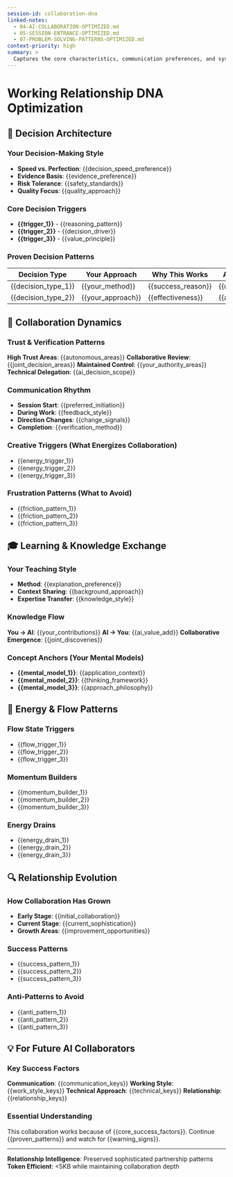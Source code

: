 ```yaml
---
session-id: collaboration-dna
linked-notes:
  - 04-AI-COLLABORATION-OPTIMIZED.md
  - 05-SESSION-ENTRANCE-OPTIMIZED.md
  - 07-PROBLEM-SOLVING-PATTERNS-OPTIMIZED.md
context-priority: high
summary: >
  Captures the core characteristics, communication preferences, and systematic approach that define the unique working relationship between human and AI, enabling more intelligent and personalized collaboration.
---
```


# Working Relationship DNA Optimization

<!-- AI CUSTOMIZATION TRIGGER: Capture deeper patterns and decision-making dynamics through interview about collaboration style, decision patterns, and working preferences. Establish sophisticated AI partnership foundation. -->

## 🧠 **Decision Architecture**

### **Your Decision-Making Style**
- **Speed vs. Perfection**: {{decision_speed_preference}}
- **Evidence Basis**: {{evidence_preference}}
- **Risk Tolerance**: {{safety_standards}}
- **Quality Focus**: {{quality_approach}}

### **Core Decision Triggers**
- **{{trigger_1}}** - {{reasoning_pattern}}
- **{{trigger_2}}** - {{decision_driver}}
- **{{trigger_3}}** - {{value_principle}}

### **Proven Decision Patterns**
| Decision Type | Your Approach | Why This Works | Apply When |
|---------------|---------------|----------------|------------|
| {{decision_type_1}} | {{your_method}} | {{success_reason}} | {{use_context}} |
| {{decision_type_2}} | {{your_approach}} | {{effectiveness}} | {{application}} |

## 🤝 **Collaboration Dynamics**

### **Trust & Verification Patterns**
**High Trust Areas**: {{autonomous_areas}}
**Collaborative Review**: {{joint_decision_areas}}
**Maintained Control**: {{your_authority_areas}}
**Technical Delegation**: {{ai_decision_scope}}

### **Communication Rhythm**
- **Session Start**: {{preferred_initiation}}
- **During Work**: {{feedback_style}}
- **Direction Changes**: {{change_signals}}
- **Completion**: {{verification_method}}

### **Creative Triggers** (What Energizes Collaboration)
- {{energy_trigger_1}}
- {{energy_trigger_2}}
- {{energy_trigger_3}}

### **Frustration Patterns** (What to Avoid)
- {{friction_pattern_1}}
- {{friction_pattern_2}}
- {{friction_pattern_3}}

## 🎓 **Learning & Knowledge Exchange**

### **Your Teaching Style**
- **Method**: {{explanation_preference}}
- **Context Sharing**: {{background_approach}}
- **Expertise Transfer**: {{knowledge_style}}

### **Knowledge Flow**
**You → AI**: {{your_contributions}}
**AI → You**: {{ai_value_add}}
**Collaborative Emergence**: {{joint_discoveries}}

### **Concept Anchors** (Your Mental Models)
- **{{mental_model_1}}**: {{application_context}}
- **{{mental_model_2}}**: {{thinking_framework}}
- **{{mental_model_3}}**: {{approach_philosophy}}

## 🔄 **Energy & Flow Patterns**

### **Flow State Triggers**
- {{flow_trigger_1}}
- {{flow_trigger_2}}
- {{flow_trigger_3}}

### **Momentum Builders**
- {{momentum_builder_1}}
- {{momentum_builder_2}}
- {{momentum_builder_3}}

### **Energy Drains**
- {{energy_drain_1}}
- {{energy_drain_2}}
- {{energy_drain_3}}

## 🔍 **Relationship Evolution**

### **How Collaboration Has Grown**
- **Early Stage**: {{initial_collaboration}}
- **Current Stage**: {{current_sophistication}}
- **Growth Areas**: {{improvement_opportunities}}

### **Success Patterns**
- {{success_pattern_1}}
- {{success_pattern_2}}
- {{success_pattern_3}}

### **Anti-Patterns to Avoid**
- {{anti_pattern_1}}
- {{anti_pattern_2}}
- {{anti_pattern_3}}

## 💡 **For Future AI Collaborators**

### **Key Success Factors**
**Communication**: {{communication_keys}}
**Working Style**: {{work_style_keys}}
**Technical Approach**: {{technical_keys}}
**Relationship**: {{relationship_keys}}

### **Essential Understanding**
This collaboration works because of {{core_success_factors}}. Continue {{proven_patterns}} and watch for {{warning_signs}}.

---
**Relationship Intelligence**: Preserved sophisticated partnership patterns
**Token Efficient**: <5KB while maintaining collaboration depth